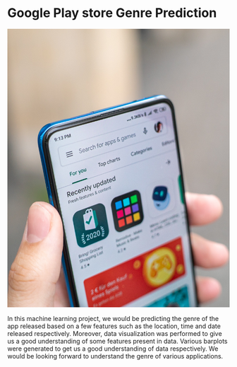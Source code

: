 # Google Play store Genre Prediction 

![](https://github.com/suhasmaddali/Images/blob/main/mika-baumeister-QIpLrHJiv2o-unsplash.jpg)

In this machine learning project, we would be predicting the genre of the app released based on a few features such as the location, time and date released respectively. Moreover, data visualization was performed to give us a good understanding of some features present in data. Various barplots were generated to get us a good understanding of data respectively. We would be looking forward to understand the genre of various applications.  


